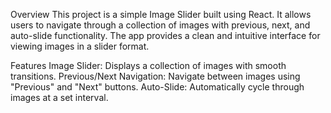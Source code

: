 Overview
This project is a simple Image Slider built using React. It allows users to navigate through a collection of images with previous, next, and auto-slide functionality. The app provides a clean and intuitive interface for viewing images in a slider format.

Features
Image Slider: Displays a collection of images with smooth transitions.
Previous/Next Navigation: Navigate between images using "Previous" and "Next" buttons.
Auto-Slide: Automatically cycle through images at a set interval.
